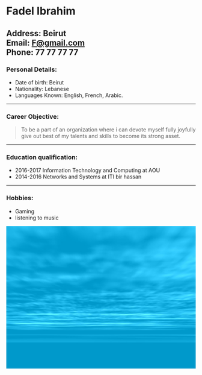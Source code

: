 # Fadel Ibrahim

**Address:** Beirut  
**Email:** F@gmail.com  
**Phone:** 77 77 77 77  
---
### Personal Details:
* Date of birth: Beirut
* Nationality: Lebanese
* Languages Known: English, French, Arabic.
---
### Career Objective:
> To be a part of an organization where i can devote myself fully joyfully give out best of my talents and skills to become its strong asset.

---

### Education qualification:

* 2016-2017 Information Technology and Computing at AOU
* 2014-2016 Networks and Systems at ITI bir hassan

---
### Hobbies:

* Gaming  
* listening to music

![image that represents me](https://github.com/fadel100/Submissions/blob/master/Exercises/Git-Trial/cv-picture1.jpg?raw=true)